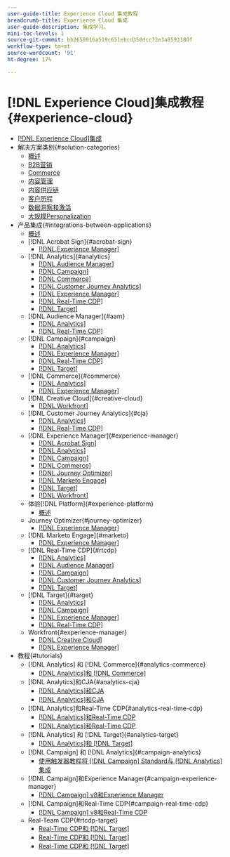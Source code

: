 ```yaml
---
user-guide-title: Experience Cloud 集成教程
breadcrumb-title: Experience Cloud 集成
user-guide-description: 集成学习。
mini-toc-levels: 1
source-git-commit: bb2658916a519c651ebcd350dcc72e3a8593180f
workflow-type: tm+mt
source-wordcount: '91'
ht-degree: 17%

---
```



# [!DNL Experience Cloud]集成教程 {#experience-cloud}

+ [[!DNL Experience Cloud]集成](./overview.md)
+ 解决方案类别{#solution-categories}
   + [概述](./solution-categories/overview.md)
   + [B2B营销](./solution-categories/b2b.md)
   + [Commerce](./solution-categories/commerce.md)
   + [内容管理](./solution-categories/content-management.md)
   + [内容供应链](./solution-categories/content-supply-chain.md)
   + [客户历程](./solution-categories/customer-journeys.md)
   + [数据洞察和激活](./solution-categories/data-insights.md)
   + [大规模Personalization](./solution-categories/personalization.md)
+ 产品集成{#integrations-between-applications}
   + [概述](./integrations-between-applications/overview.md)
   + [!DNL Acrobat Sign]{#acrobat-sign}
      + [[!DNL Experience Manager]](./integrations-between-applications/acrobat-sign/acrobat-sign-experience-manager.md)
   + [!DNL Analytics]{#analytics}
      + [[!DNL Audience Manager]](./integrations-between-applications/analytics/analytics-aam.md)
      + [[!DNL Campaign]](./integrations-between-applications/analytics/analytics-campaign.md)
      + [[!DNL Commerce]](./integrations-between-applications/analytics/analytics-commerce.md)
      + [[!DNL Customer Journey Analytics]](./integrations-between-applications/analytics/analytics-customer-journey-analytics.md)
      + [[!DNL Experience Manager]](./integrations-between-applications/analytics/analytics-experience-manager.md)
      + [[!DNL Real-Time CDP]](./integrations-between-applications/analytics/analytics-rtcdp.md)
      + [[!DNL Target]](./integrations-between-applications/analytics/analytics-target.md)
   + [!DNL Audience Manager]{#aam}
      + [[!DNL Analytics]](./integrations-between-applications/aam/aam-analytics.md)
      + [[!DNL Real-Time CDP]](./integrations-between-applications/aam/aam-rtcdp.md)
   + [!DNL Campaign]{#campaign}
      + [[!DNL Analytics]](./integrations-between-applications/campaign/campaign-analytics.md)
      + [[!DNL Experience Manager]](./integrations-between-applications/campaign/campaign-experience-manager.md)
      + [[!DNL Real-Time CDP]](./integrations-between-applications/campaign/campaign-rtcdp.md)
      + [[!DNL Target]](./integrations-between-applications/campaign/campaign-target.md)
   + [!DNL Commerce]{#commerce}
      + [[!DNL Analytics]](./integrations-between-applications/commerce/commerce-analytics.md)
      + [[!DNL Experience Manager]](./integrations-between-applications/commerce/commerce-experience-manager.md)
   + [!DNL Creative Cloud]{#creative-cloud}
      + [[!DNL Workfront]](./integrations-between-applications/creative-cloud/creative-cloud-workfront.md)
   + [!DNL Customer Journey Analytics]{#cja}
      + [[!DNL Analytics]](./integrations-between-applications/cja/customer-journey-analytics-analytics.md)
      + [[!DNL Real-Time CDP]](./integrations-between-applications/cja/cja-rtcdp.md)
   + [!DNL Experience Manager]{#experience-manager}
      + [[!DNL Acrobat Sign]](./integrations-between-applications/experience-manager/experience-manager-acrobat-sign.md)
      + [[!DNL Analytics]](./integrations-between-applications/experience-manager/experience-manager-analytics.md)
      + [[!DNL Campaign]](./integrations-between-applications/experience-manager/experience-manager-campaign.md)
      + [[!DNL Commerce]](./integrations-between-applications/experience-manager/experience-manager-commerce.md)
      + [[!DNL Journey Optimizer]](./integrations-between-applications/experience-manager/experience-manager-journey-optimizer.md)
      + [[!DNL Marketo Engage]](./integrations-between-applications/experience-manager/experience-manager-marketo.md)
      + [[!DNL Target]](./integrations-between-applications/experience-manager/experience-manager-target.md)
      + [[!DNL Workfront]](./integrations-between-applications/experience-manager/experience-manager-workfront.md)
   + 体验[!DNL Platform]{#experience-platform}
      + [概述](./integrations-between-applications/experience-platform/platform.md)
   + Journey Optimizer{#journey-optimizer}
      + [[!DNL Experience Manager]](./integrations-between-applications/journey-optimizer/journey-optimizer-experience-manager.md)
   + [!DNL Marketo Engage]{#marketo}
      + [[!DNL Experience Manager]](./integrations-between-applications/marketo/marketo-experience-manager.md)
   + [!DNL Real-Time CDP]{#rtcdp}
      + [[!DNL Analytics]](./integrations-between-applications/rtcdp/rtcdp-analytics.md)
      + [[!DNL Audience Manager]](./integrations-between-applications/rtcdp/rtcdp-aam.md)
      + [[!DNL Campaign]](./integrations-between-applications/rtcdp/rtcdp-campaign.md)
      + [[!DNL Customer Journey Analytics]](./integrations-between-applications/rtcdp/rtcdp-cja.md)
      + [[!DNL Target]](./integrations-between-applications/rtcdp/rtcdp-target.md)
   + [!DNL Target]{#target}
      + [[!DNL Analytics]](./integrations-between-applications/target/target-analytics.md)
      + [[!DNL Campaign]](./integrations-between-applications/target/target-campaign.md)
      + [[!DNL Experience Manager]](./integrations-between-applications/target/target-experience-manager.md)
      + [[!DNL Real-Time CDP]](./integrations-between-applications/target/target-rtcdp.md)
   + Workfront{#experience-manager}
      + [[!DNL Creative Cloud]](./integrations-between-applications/workfront/workfront-creative-cloud.md)
      + [[!DNL Experience Manager]](./integrations-between-applications/workfront/workfront-experience-manager.md)
+ 教程{#tutorials}
   + [!DNL Analytics] 和 [!DNL Commerce]{#analytics-commerce}
      + [[!DNL Analytics]和 [!DNL Commerce]](./tutorials/analytics-commerce/analytics-commerce.md)
   + [!DNL Analytics]和CJA{#analytics-cja}
      + [[!DNL Analytics]和CJA](./tutorials/analytics-cja/experience-platform-edge.md)
      + [[!DNL Analytics]和CJA](./tutorials/analytics-cja/experience-platform-source-connector.md)
   + [!DNL Analytics]和Real-Time CDP{#analytics-real-time-cdp}
      + [[!DNL Analytics]和Real-Time CDP](./tutorials/analytics-rtcdp/experience-platform-edge.md)
      + [[!DNL Analytics]和Real-Time CDP](./tutorials/analytics-rtcdp/experience-platform-source-connector.md)
   + [!DNL Analytics] 和 [!DNL Target]{#analytics-target}
      + [[!DNL Analytics]和 [!DNL Target]](./tutorials/analytics-target/analytics-target.md)
   + [!DNL Campaign] 和 [!DNL Analytics]{#campaign-analytics}
      + [使用触发器教程将 [!DNL Campaign] Standard与 [!DNL Analytics] 集成](./tutorials/campaign-analytics/campaign-analytics-trigger.md)
   + [!DNL Campaign]和Experience Manager{#campaign-experience-manager}
      + [[!DNL Campaign] v8和Experience Manager](./tutorials/campaign-aem/campaign-v8-with-experience-manager.md)
   + [!DNL Campaign]和Real-Time CDP{#campaign-real-time-cdp}
      + [[!DNL Campaign] v8和Real-Time CDP](./tutorials/campaign-rtcdp/campaign-v8-real-time-cdp.md)
   + Real-Team CDP{#rtcdp-target}
      + [Real-Time CDP和 [!DNL Target]](./tutorials/rtcdp-target/web-sdk-and-target-destination.md)
      + [Real-Time CDP和 [!DNL Target]](./tutorials/rtcdp-target/mobile-sdk-and-target-destination.md)
      + [Real-Time CDP和 [!DNL Target]](./tutorials/rtcdp-target/atjs-and-target-destination.md)
